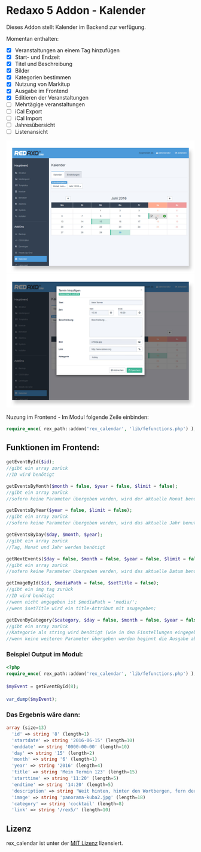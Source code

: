 Redaxo 5 Addon - Kalender
=================================

Dieses Addon stellt Kalender im Backend zur verfügung.

Momentan enthalten:

- [x] Veranstaltungen an einem Tag hinzufügen
- [x] Start- und Endzeit 
- [x] Titel und Beschreibung
- [x] Bilder
- [x] Kategorien bestimmen
- [x] Nutzung von Markitup
- [x] Ausgabe im Frontend
- [X] Editieren der Veranstaltungen
- [ ] Mehrtägige veranstaltungen
- [ ] iCal Export
- [ ] iCal Import
- [ ] Jahresübersicht
- [ ] Listenansicht

![Kalender](https://raw.githubusercontent.com/eaCe/rex_calendar/assets/calendar.jpg)
![Eintrag](https://raw.githubusercontent.com/eaCe/rex_calendar/assets/edit.jpg)

Nuzung im Frontend - Im Modul folgende Zeile einbinden:

```php
require_once( rex_path::addon('rex_calendar', 'lib/fefunctions.php') );
```

## Funktionen im Frontend:

```php
getEventById($id); 
//gibt ein array zurück
//ID wird benötigt
```

```php
getEventsByMonth($month = false, $year = false, $limit = false); 
//gibt ein array zurück
//sofern keine Parameter übergeben werden, wird der aktuelle Monat benutzt, alle vorhandenen Einträge werden ausgegeben
```

```php
getEventsByYear($year = false, $limit = false); 
//gibt ein array zurück
//sofern keine Parameter übergeben werden, wird das aktuelle Jahr benutzt, alle vorhandenen Einträge werden ausgegeben
```

```php
getEventsByDay($day, $month, $year); 
//gibt ein array zurück
//Tag, Monat und Jahr werden benötigt
```
```php
getNextEvents($day = false, $month = false, $year = false, $limit = false); 
//gibt ein array zurück
//sofern keine Parameter übergeben werden, wird das aktuelle Datum benutzt, alle vorhandenen Einträge werden ausgegeben
```

```php
getImageById($id, $mediaPath = false, $setTitle = false); 
//gibt ein img tag zurück
//ID wird benötigt
//wenn nicht angegeben ist $mediaPath = 'media/';
//wenn $setTitle wird ein title-Attribut mit asugegeben;
```

```php
getEvenByCategory($category, $day = false, $month = false, $year = false, $limit = false); 
//gibt ein array zurück
//Kategorie als string wird benötigt (wie in den Einstellungen eingegeben)
//wenn keine weiteren Parameter übergeben werden beginnt die Ausgabe ab dem aktuellem Datum
```


### Beispiel Output im Modul:

```php
<?php
require_once( rex_path::addon('rex_calendar', 'lib/fefunctions.php') );

$myEvent = getEventById(8);

var_dump($myEvent);
```

### Das Ergebnis wäre dann:
```php
array (size=13)
  'id' => string '8' (length=1)
  'startdate' => string '2016-06-15' (length=10)
  'enddate' => string '0000-00-00' (length=10)
  'day' => string '15' (length=2)
  'month' => string '6' (length=1)
  'year' => string '2016' (length=4)
  'title' => string 'Mein Termin 123' (length=15)
  'starttime' => string '11:20' (length=5)
  'endtime' => string '14:20' (length=5)
  'description' => string 'Weit hinten, hinter den Wortbergen, fern der Länder Vokalien und Konsonantien leben die Blindtexte. Abgeschieden wohnen sie in Buchstabhausen an der Küste des Semantik, eines großen Sprachozeans. Ein kleines Bächlein namens Duden fließt durch ihren Ort und versorgt sie mit den nötigen Regelialien. Es ist ein paradiesmatisches Land, in dem einem gebratene Satzteile in den Mund fliegen. Nicht einmal von der allmächtigen Interpunktion werden die Blindtexte beherrscht – ein geradezu unorthographisches '... (length=641)
  'image' => string 'panorama-kuba2.jpg' (length=18)
  'category' => string 'cocktail' (length=8)
  'link' => string '/rex5/' (length=10)
```

## Lizenz

rex_calendar ist unter der [MIT Lizenz](LICENSE.md) lizensiert.
